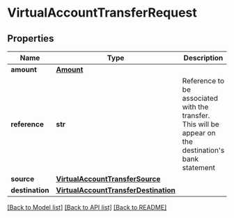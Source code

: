 # VirtualAccountTransferRequest

## Properties
Name | Type | Description | Notes
------------ | ------------- | ------------- | -------------
**amount** | [**Amount**](Amount.md) |  | 
**reference** | **str** | Reference to be associated with the transfer. This will be appear on the destination&#39;s bank statement | 
**source** | [**VirtualAccountTransferSource**](VirtualAccountTransferSource.md) |  | 
**destination** | [**VirtualAccountTransferDestination**](VirtualAccountTransferDestination.md) |  | 

[[Back to Model list]](../README.md#documentation-for-models) [[Back to API list]](../README.md#documentation-for-api-endpoints) [[Back to README]](../README.md)


